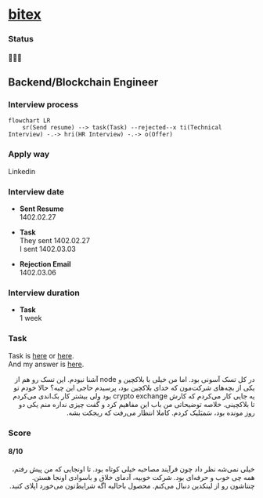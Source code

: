 # [bitex](https://bitex.ir/)

### Status
#### 📜📝❌
## Backend/Blockchain Engineer
### Interview process
```mermaid
flowchart LR
    sr(Send resume) --> task(Task) --rejected--x ti(Technical Interview) -.-> hri(HR Interview) -.-> o(Offer)
```

### Apply way
Linkedin

### Interview date
- **Sent Resume** <br /> 1402.02.27

- **Task** <br /> They sent 1402.02.27 <br /> I sent 1402.03.03

- **Rejection Email** <br /> 1402.03.06

### Interview duration
- **Task** <br /> 1 week

### Task
Task is [here](./bitex_task.md) or [here](https://hackmd.io/Rr9Uxz7KSvKV1m-3bhCPYg?view).
<br />
And my answer is [here](./TODO).

<p dir="rtl">
در کل تسک آسونی بود. اما من خیلی با بلاکچین و node آشنا نبودم. این تسک رو هم از یکی از بچه‌های شرکت‌مون که خدای بلاکچین بود، پرسیدم حاجی این چیه؟ حالا خودم تو یه جایی کار می‌کردم که کارش crypto exchange بود ولی بیشتر کار بک‌اندی می‌کردم تا بلاکچینی. خلاصه توضیحاتی من باب این مفاهیم کرد و گفت چیزی نداره منم یکی دو روز مونده بود، سَمبَلیک کردم. کاملا انتظار می‌رفت که ریجکت بشه.
</p>


### Score
#### 8/10
<p dir="rtl">
خیلی نمی‌شه نظر داد چون فرآیند مصاحبه خیلی کوتاه بود. تا اونجایی که من پیش رفتم، همه چی خوب و حرفه‌ای بود. شرکت خوبیه، آدمای خلاق و باسوادی اونجا هستن. چنتاشون رو از لینکدین دنبال می‌کنم. محصول باحالیه اگه شرایط‌تون می‌خورد اپلای کنید.
</p>

